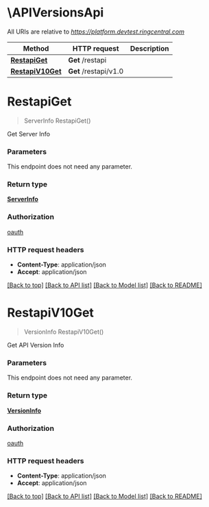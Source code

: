 # \APIVersionsApi

All URIs are relative to *https://platform.devtest.ringcentral.com*

Method | HTTP request | Description
------------- | ------------- | -------------
[**RestapiGet**](APIVersionsApi.md#RestapiGet) | **Get** /restapi | 
[**RestapiV10Get**](APIVersionsApi.md#RestapiV10Get) | **Get** /restapi/v1.0 | 


# **RestapiGet**
> ServerInfo RestapiGet()



Get Server Info


### Parameters
This endpoint does not need any parameter.

### Return type

[**ServerInfo**](ServerInfo.md)

### Authorization

[oauth](../README.md#oauth)

### HTTP request headers

 - **Content-Type**: application/json
 - **Accept**: application/json

[[Back to top]](#) [[Back to API list]](../README.md#documentation-for-api-endpoints) [[Back to Model list]](../README.md#documentation-for-models) [[Back to README]](../README.md)

# **RestapiV10Get**
> VersionInfo RestapiV10Get()



Get API Version Info


### Parameters
This endpoint does not need any parameter.

### Return type

[**VersionInfo**](VersionInfo.md)

### Authorization

[oauth](../README.md#oauth)

### HTTP request headers

 - **Content-Type**: application/json
 - **Accept**: application/json

[[Back to top]](#) [[Back to API list]](../README.md#documentation-for-api-endpoints) [[Back to Model list]](../README.md#documentation-for-models) [[Back to README]](../README.md)

